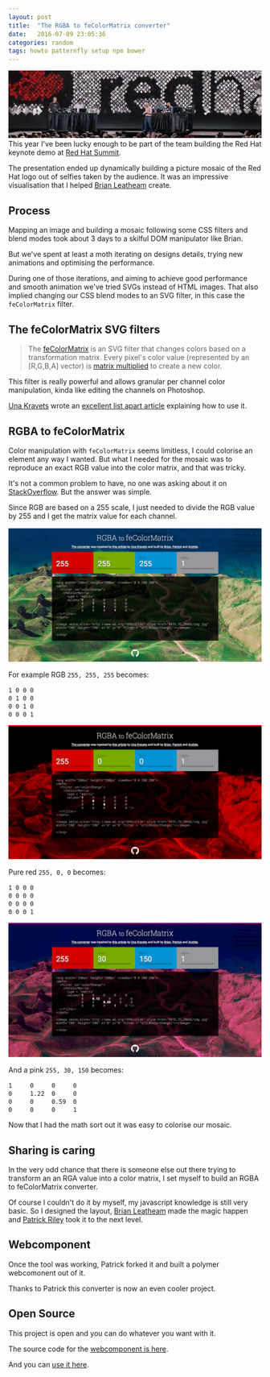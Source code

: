 ```yaml
---
layout: post
title:  "The RGBA to feColorMatrix converter"
date:   2016-07-09 23:05:36
categories: random
tags: howto patternfly setup npm bower
---
```


![Red Hat Summit Keynote Demo](/img/rgbtocolor/rgba-to-color-matrix.jpg)
This year I've been lucky enough to be part of the team building the Red Hat keynote demo at [Red Hat Summit](https://youtu.be/tPqbM3buK8M).

The presentation ended up dynamically building a picture mosaic of the Red Hat logo out of selfies taken by the audience. It was an impressive visualisation that I helped [Brian Leatheam](https://twitter.com/brianleathem) create.

<!-- You can check the complete story in this DevNation talk: -->

## Process
Mapping an image and building a mosaic following some CSS filters and blend modes took about 3 days to a skilful DOM manipulator like Brian.

But we've spent at least a moth iterating on designs details, trying new animations and optimising the performance.

During one of those iterations, and aiming to achieve good performance and smooth animation we've tried SVGs instead of HTML images. That also implied changing our CSS blend modes to an SVG filter, in this case the `feColorMatrix` filter.

## The feColorMatrix SVG filters

> The [feColorMatrix](https://developer.mozilla.org/en-US/docs/Web/SVG/Element/feColorMatrix) is an SVG filter that changes colors based on a transformation matrix. Every pixel's color value (represented by an [R,G,B,A] vector) is [matrix multiplied](https://en.wikipedia.org/wiki/Matrix_multiplication) to create a new color.

This filter is really powerful and allows granular per channel color manipulation, kinda like editing the channels on Photoshop.

[Una Kravets](http://una.im/) wrote an [excellent list apart article](http://alistapart.com/article/finessing-fecolormatrix) explaining how to use it.

## RGBA to feColorMatrix

Color manipulation with `feColorMatrix` seems limitless, I could colorise an element any way I wanted. But what I needed for the mosaic was to reproduce an exact RGB value into the color matrix, and that was tricky.

It's not a common problem to have, no one was asking about it on [StackOverflow](https://stackoverflow.com/).  But the answer was simple.

Since RGB are based on a 255 scale, I just needed to divide the RGB value by 255 and I get the matrix value for each channel.

![RGBAtoFeColorMatrix preview](/img/rgbtocolor/preview01.jpg)

For example RGB `255, 255, 255` becomes:

```
1 0 0 0
0 1 0 0
0 0 1 0
0 0 0 1
```

![RGBAtoFeColorMatrix preview red](/img/rgbtocolor/preview02.jpg)

Pure red `255, 0, 0` becomes:
```
1 0 0 0
0 0 0 0
0 0 0 0
0 0 0 1
```

![RGBAtoFeColorMatrix preview pink](/img/rgbtocolor/preview03.jpg)

And a pink `255, 30, 150` becomes:
```
1     0     0     0
0     1.22  0     0
0     0     0.59  0
0     0     0     1
```

Now that I had the math sort out it was easy to colorise our mosaic.

## Sharing is caring

In the very odd chance that there is someone else out there trying to transform an an RGA value into a color matrix, I set myself to build an RGBA to feColorMatrix converter.

Of course I couldn't do it by myself, my javascript knowledge is still very basic. So I designed the layout, [Brian Leatheam](https://twitter.com/brianleathem) made the magic happen and [Patrick Riley](https://twitter.com/priley86) took it to the next level.

## Webcomponent

Once the tool was working, Patrick forked it and built a polymer webcomonent out of it.

Thanks to Patrick this converter is now an even cooler project.

## Open Source

This project is open and you can do whatever you want with it.

The source code for the [webcomponent is here](https://github.com/andresgalante/RGBAtoFeColorMatrix).

And you can [use it here](http://blog.andresgalante.com/RGBAtoFeColorMatrix/).
